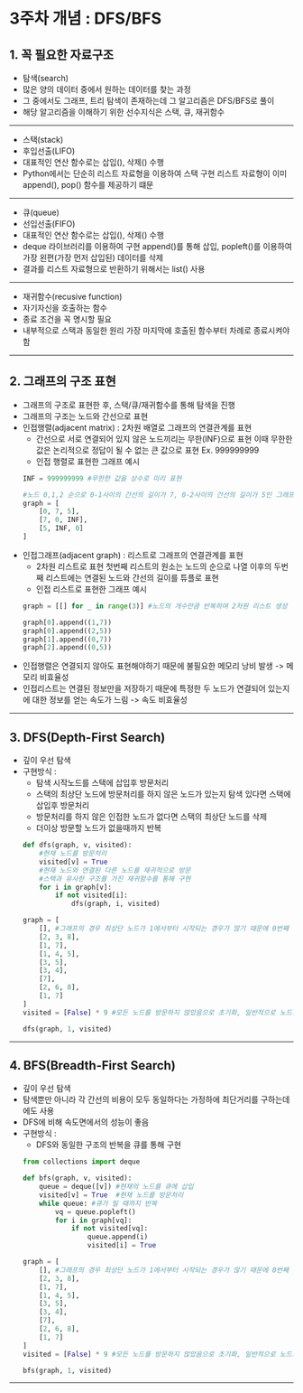 # 3주차 개념 : DFS/BFS

## 1. 꼭 필요한 자료구조
+ 탐색(search)
+ 많은 양의 데이터 중에서 원하는 데이터를 찾는 과정
+ 그 중에서도 그래프, 트리 탐색이 존재하는데 그 알고리즘은 DFS/BFS로 풀이
+ 해당 알고리즘을 이해하기 위한 선수지식은 스택, 큐, 재귀함수
---------------

+ 스택(stack)
+ 후입선출(LIFO)
+ 대표적인 연산 함수로는 삽입(), 삭제() 수행
+ Python에서는 단순히 리스트 자료형을 이용하여 스택 구현
  리스트 자료형이 이미 append(), pop() 함수를 제공하기 떄문
---------------

+ 큐(queue)
+ 선입선출(FIFO)
+ 대표적인 연산 함수로는 삽입(), 삭제() 수행
+ deque 라이브러리를 이용하여 구현 
  append()를 통해 삽입, popleft()를 이용하여 가장 왼편(가장 먼저 삽입된) 데이터를 삭제
+ 결과를 리스트 자료형으로 반환하기 위해서는 list() 사용
---------------

+ 재귀함수(recusive function)
+ 자기자신을 호출하는 함수
+ 종료 조건을 꼭 명시할 필요
+ 내부적으로 스택과 동일한 원리
  가장 마지막에 호출된 함수부터 차례로 종료시켜야 함
---------------

## 2. 그래프의 구조 표현
+ 그래프의 구조로 표현한 후, 스택/큐/재귀함수를 통해 탐색을 진행
+ 그래프의 구조는 노드와 간선으로 표현
+ 인접행렬(adjacent matrix) : 2차원 배열로 그래프의 연결관계를 표현
    + 간선으로 서로 연결되어 있지 않은 노드끼리는 무한(INF)으로 표현
      이때 무한한 값은 논리적으로 정답이 될 수 없는 큰 값으로 표현 Ex. 999999999
    + 인접 행렬로 표현한 그래프 예시
    ```Python
    INF = 999999999 #무한한 값을 상수로 미리 표현

    #노드 0,1,2 순으로 0-1사이의 간선의 길이가 7, 0-2사이의 간선의 길이가 5인 그래프
    graph = [
        [0, 7, 5],
        [7, 0, INF],
        [5, INF, 0]
    ]
    ```
+ 인접그래프(adjacent graph) : 리스트로 그래프의 연결관계를 표현
    + 2차원 리스트로 표현
      첫번째 리스트의 원소는 노드의 순으로 나열
      이후의 두번째 리스트에는 연결된 노드와 간선의 길이를 튜플로 표현
    + 인접 리스트로 표현한 그래프 예시
    ```Python
    graph = [[] for _ in range(3)] #노드의 개수만큼 반복하며 2차원 리스트 생성

    graph[0].append((1,7))
    graph[0].append((2,5))
    graph[1].append((0,7))
    graph[2].append((0,5))
    ```
+ 인접행렬은 연결되지 않아도 표현해야하기 때문에 불필요한 메모리 낭비 발생 -> 메모리 비효율성
+ 인접리스트는 연결된 정보만을 저장하기 때문에 특정한 두 노드가 연결되어 있는지에 대한 정보를 얻는 속도가 느림 -> 속도 비효율성
---------------

## 3. DFS(Depth-First Search)
+ 깊이 우선 탐색
+ 구현방식 :
    + 탐색 시작노드를 스택에 삽입후 방문처리
    + 스택의 최상단 노드에 방문처리를 하지 않은 노드가 있는지 탐색
      있다면 스택에 삽입후 방문처리
    + 방문처리를 하지 않은 인접한 노드가 없다면 스택의 최상단 노드를 삭제
    + 더이상 방문할 노드가 없을때까지 반복
    ```Python
    def dfs(graph, v, visited):
        #현재 노드를 방문처리
        visited[v] = True
        #현재 노드와 연결된 다른 노드를 재귀적으로 방문
        #스택과 유사한 구조를 가진 재귀함수를 통해 구현
        for i in graph[v]:
            if not visited[i]:
                dfs(graph, i, visited)
    
    graph = [
        [], #그래프의 경우 최상단 노드가 1에서부터 시작되는 경우가 많기 때문에 0번째 인덱스는 비움처리
        [2, 3, 8],
        [1, 7],
        [1, 4, 5],
        [3, 5],
        [3, 4],
        [7],
        [2, 6, 8],
        [1, 7]
    ]
    visited = [False] * 9 #모든 노드를 방문하지 않았음으로 초기화, 일반적으로 노드의 개수 + 1만큼 초기화

    dfs(graph, 1, visited)
    ```
---------------

## 4. BFS(Breadth-First Search)
+ 깊이 우선 탐색
+ 탐색뿐만 아니라 각 간선의 비용이 모두 동일하다는 가정하에 최단거리를 구하는데에도 사용
+ DFS에 비해 속도면에서의 성능이 좋음
+ 구현방식 :
    + DFS와 동일한 구조의 반복을 큐를 통해 구현
    ```Python
    from collections import deque

    def bfs(graph, v, visited):
        queue = deque([v]) #현재의 노드를 큐에 삽입
        visited[v] = True  #현재 노드를 방문처리
        while queue: #큐가 빌 때까지 반복
            vq = queue.popleft()
            for i in graph[vq]:
                if not visited[vq]:
                    queue.append(i)
                    visited[i] = True

    graph = [
        [], #그래프의 경우 최상단 노드가 1에서부터 시작되는 경우가 많기 때문에 0번째 인덱스는 비움처리
        [2, 3, 8],
        [1, 7],
        [1, 4, 5],
        [3, 5],
        [3, 4],
        [7],
        [2, 6, 8],
        [1, 7]
    ]
    visited = [False] * 9 #모든 노드를 방문하지 않았음으로 초기화, 일반적으로 노드의 개수 + 1만큼 초기화

    bfs(graph, 1, visited)
    ```
---------------